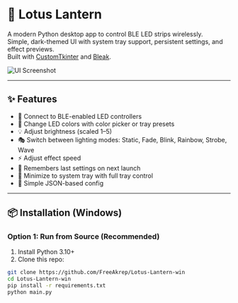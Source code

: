 # 🌸 Lotus Lantern

A modern Python desktop app to control BLE LED strips wirelessly.  
Simple, dark-themed UI with system tray support, persistent settings, and effect previews.  
Built with [CustomTkinter](https://github.com/TomSchimansky/CustomTkinter) and [Bleak](https://github.com/hbldh/bleak).

![UI Screenshot](https://github.com/FreeAkrep/Lotus-Lantern-win/blob/main/screenshots/ui_main.png?raw=true)

---

## ✨ Features

- 🔌 Connect to BLE-enabled LED controllers
- 🎨 Change LED colors with color picker or tray presets
- 💡 Adjust brightness (scaled 1–5)
- 🎭 Switch between lighting modes: Static, Fade, Blink, Rainbow, Strobe, Wave
- ⚡ Adjust effect speed
- 💾 Remembers last settings on next launch
- 🧲 Minimize to system tray with full tray control
- 🔧 Simple JSON-based config

---

## 📦 Installation (Windows)

### Option 1: Run from Source (Recommended)

1. Install Python 3.10+  
2. Clone this repo:

```bash
git clone https://github.com/FreeAkrep/Lotus-Lantern-win
cd Lotus-Lantern-win
pip install -r requirements.txt
python main.py


